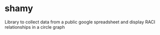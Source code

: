 # shamy
Library to collect data from a public google spreadsheet and display RACI relationships in a circle graph
